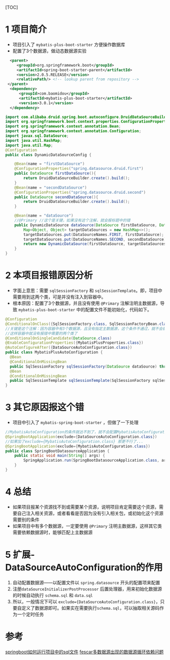 [TOC]

# 1 项目简介
- 项目引入了 `mybatis-plus-boot-starter` 方便操作数据库
- 配置了3个数据源，做动态数据源实验
```xml
  <parent>
     <groupId>org.springframework.boot</groupId>
     <artifactId>spring-boot-starter-parent</artifactId>
     <version>2.0.5.RELEASE</version>
     <relativePath/> <!-- lookup parent from repository -->
 </parent>
  <dependency>
      <groupId>com.baomidou</groupId>
      <artifactId>mybatis-plus-boot-starter</artifactId>
      <version>3.0.1</version>
  </dependency>
```
```java
import com.alibaba.druid.spring.boot.autoconfigure.DruidDataSourceBuilder;
import org.springframework.boot.context.properties.ConfigurationProperties;
import org.springframework.context.annotation.Bean;
import org.springframework.context.annotation.Configuration;
import javax.sql.DataSource;
import java.util.HashMap;
import java.util.Map;
@Configuration
public class DynamicDataSourceConfig {

    @Bean(name = "firstDataSource")
    @ConfigurationProperties("spring.datasource.druid.first")
    public DataSource firstDataSource(){
        return DruidDataSourceBuilder.create().build();
    }
    @Bean(name = "secondDataSource")
    @ConfigurationProperties("spring.datasource.druid.second")
    public DataSource secondDataSource(){
        return DruidDataSourceBuilder.create().build();
    }

    @Bean(name = "dataSource")
    //@Primary //这个是关键，如果没有这个注解，就会报标题中的错
    public DynamicDataSource dataSource(DataSource firstDataSource, DataSource secondDataSource) {
        Map<Object, Object> targetDataSources = new HashMap<>();
        targetDataSources.put(DataSourceNames.FIRST, firstDataSource);
        targetDataSources.put(DataSourceNames.SECOND, secondDataSource);
        return new DynamicDataSource(firstDataSource, targetDataSources);
    }
}
```
# 2 本项目报错原因分析
- 字面上意思：需要 `sqlSessionFactory` 和 `sqlSessionTemplate`。即，项目中需要用到这两个类，可是并没有注入到容器中。
- 根本原因：配置了3个数据源，并且没有使用 `@Primary` 注解注明主数据源，导致  `mybatis-plus-boot-starter`  中的配置文件不能初始化，代码如下。
```java
@Configuration
@ConditionalOnClass({SqlSessionFactory.class, SqlSessionFactoryBean.class})
//关键是这个注解：因为容器中有3个数据源，且没有指定主数据源，这个条件不通过，就不会初始化这个配置类了
//这样容器中就没有报错中需要的两个类了
@ConditionalOnSingleCandidate(DataSource.class)
@EnableConfigurationProperties({MybatisPlusProperties.class})
@AutoConfigureAfter({DataSourceAutoConfiguration.class})
public class MybatisPlusAutoConfiguration {
  @Bean
  @ConditionalOnMissingBean
  public SqlSessionFactory sqlSessionFactory(DataSource dataSource) throws Exception {...}
  @Bean
  @ConditionalOnMissingBean
  public SqlSessionTemplate sqlSessionTemplate(SqlSessionFactory sqlSessionFactory) {...}
}
```
# 3 其它原因报这个错
- 项目中引入了 `mybatis-spring-boot-starter` ，但做了一下处理
```java
//MybatisAutoConfiguration的条件就达不到了，就不会配置MybatisAutoConfiguration和其中的 'sqlSessionFactory' 和 'sqlSessionTemplate' 两个类
@SpringBootApplication(exclude={DataSourceAutoConfiguration.class})
//如果加了exclude={MybatisAutoConfiguration.class} 那更不行了...
@SpringBootApplication(exclude={MybatisAutoConfiguration.class})
public class SpringBootDatasourceApplication {
	public static void main(String[] args) {
		SpringApplication.run(SpringBootDatasourceApplication.class, args);
	}
}
```
# 4 总结
- 如果项目报某个资源找不到或需要某个资源，说明项目肯定需要这个资源，需要自己注入相关资源，或者看看是否因为没有引入相关包，或初始化这个资源需要别的条件
- 如果项目中有多个数据源，一定要使用 `@Primary` 注明主数据源，这样其它类需要依赖数据源时，能够匹配上主数据源
# 5 扩展-DataSourceAutoConfiguration的作用
1. 自动配置数据源——以配置文件以 `spring.datasource` 开头的配置项来配置
2. 注册`dataSourceInitializerPostProcessor` 后置处理器，用来初始化数据源的时候自动执行 `schema.sql` 和 `data.sql`
3. 所以，一般情况下可以 `exclude={DataSourceAutoConfiguration.class}`，只要自定义了数据源即可。如果实在需要执行`schema.sql`，可以抽取相关源码作为一个定时任务

# 参考
[springboot如何运行项目中的sql文件](https://blog.csdn.net/kangsa998/article/details/90049421)
[fescar多数据源出现的数据源循环依赖问题](https://blog.csdn.net/kangsa998/article/details/90042406)
